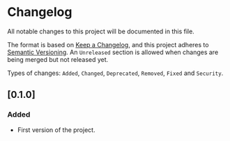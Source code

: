 # Changelog
All notable changes to this project will be documented in this file.

The format is based on [Keep a Changelog](https://keepachangelog.com/en/1.0.0/), and this project adheres to [Semantic Versioning](https://semver.org/spec/v2.0.0.html). An `Unreleased` section is allowed when changes are being merged but not released yet.

Types of changes: `Added`, `Changed`, `Deprecated`, `Removed`, `Fixed` and `Security`.

[//]: # (The latest version must start on line 9. The GitHub Actions of this repo rely on it. You ca use UNRELEASED as the version if you don't want to release.)
## [0.1.0]
### Added
- First version of the project.
